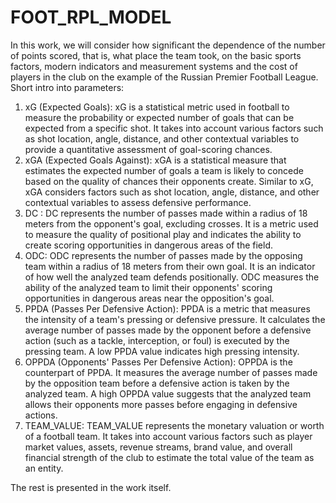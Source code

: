 # FOOT_RPL_MODEL
In this work, we will consider how significant the dependence of the number of points scored, that is, what place the team took, on the basic sports factors, modern indicators and measurement systems and the cost of players in the club on the example of the Russian Premier Football League.
Short intro into parameters:
1) xG (Expected Goals): xG is a statistical metric used in football to measure the probability or expected number of goals that can be expected from a specific shot. It takes into account various factors such as shot location, angle, distance, and other contextual variables to provide a quantitative assessment of goal-scoring chances.
2) xGA (Expected Goals Against): xGA is a statistical measure that estimates the expected number of goals a team is likely to concede based on the quality of chances their opponents create. Similar to xG, xGA considers factors such as shot location, angle, distance, and other contextual variables to assess defensive performance.
3) DC : DC represents the number of passes made within a radius of 18 meters from the opponent's goal, excluding crosses. It is a metric used to measure the quality of positional play and indicates the ability to create scoring opportunities in dangerous areas of the field.
4) ODC: ODC represents the number of passes made by the opposing team within a radius of 18 meters from their own goal. It is an indicator of how well the analyzed team defends positionally. ODC measures the ability of the analyzed team to limit their opponents' scoring opportunities in dangerous areas near the opposition's goal.
5) PPDA (Passes Per Defensive Action): PPDA is a metric that measures the intensity of a team's pressing or defensive pressure. It calculates the average number of passes made by the opponent before a defensive action (such as a tackle, interception, or foul) is executed by the pressing team. A low PPDA value indicates high pressing intensity.
6) OPPDA (Opponents' Passes Per Defensive Action): OPPDA is the counterpart of PPDA. It measures the average number of passes made by the opposition team before a defensive action is taken by the analyzed team. A high OPPDA value suggests that the analyzed team allows their opponents more passes before engaging in defensive actions.
7) TEAM_VALUE: TEAM_VALUE represents the monetary valuation or worth of a football team. It takes into account various factors such as player market values, assets, revenue streams, brand value, and overall financial strength of the club to estimate the total value of the team as an entity.

The rest is presented in the work itself.
